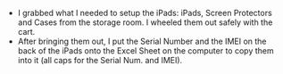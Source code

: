 - I grabbed what I needed to setup the iPads: iPads, Screen Protectors and Cases from the storage room. I wheeled them out safely with the cart. <br>
- After bringing them out, I put the Serial Number and the IMEI on the back of the iPads onto the Excel Sheet on the computer to copy them into it (all caps for the Serial Num. and IMEI). 
